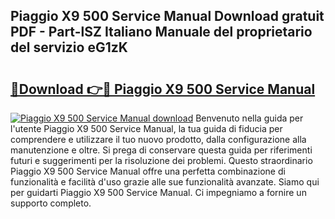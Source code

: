 ## Piaggio X9 500 Service Manual Download gratuit PDF - Part-lSZ Italiano Manuale del proprietario del servizio eG1zK

# <h2><a href="http://dfe2rpo.blite.top/?on=Piaggio+X9+500+Service+Manual">🔗Download 👉🔴 Piaggio X9 500 Service Manual</a></h2>

[![Piaggio X9 500 Service Manual download](https://i.imgur.com/lujVjoI.png)](http://dfe2rpo.blite.top/?on=Piaggio+X9+500+Service+Manual)
Benvenuto nella guida per l'utente Piaggio X9 500 Service Manual, la tua guida di fiducia per comprendere e utilizzare il tuo nuovo prodotto, dalla configurazione alla manutenzione e oltre. Si prega di conservare questa guida per riferimenti futuri e suggerimenti per la risoluzione dei problemi. Questo straordinario Piaggio X9 500 Service Manual offre una perfetta combinazione di funzionalità e facilità d'uso grazie alle sue funzionalità avanzate. Siamo qui per guidarti Piaggio X9 500 Service Manual. Ci impegniamo a fornire un supporto completo.
